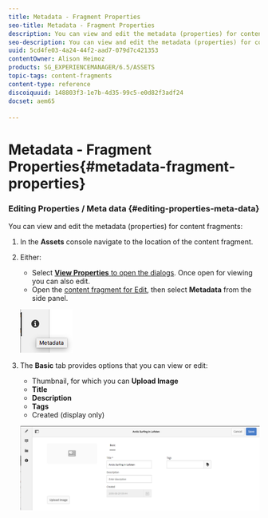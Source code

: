 ```yaml
---
title: Metadata - Fragment Properties
seo-title: Metadata - Fragment Properties
description: You can view and edit the metadata (properties) for content fragments.
seo-description: You can view and edit the metadata (properties) for content fragments.
uuid: 5cd4fe03-4a24-44f2-aad7-079d7c421353
contentOwner: Alison Heimoz
products: SG_EXPERIENCEMANAGER/6.5/ASSETS
topic-tags: content-fragments
content-type: reference
discoiquuid: 148803f3-1e7b-4d35-99c5-e0d82f3adf24
docset: aem65

---
```


# Metadata - Fragment Properties{#metadata-fragment-properties}

### Editing Properties / Meta data {#editing-properties-meta-data}

You can view and edit the metadata (properties) for content fragments:

1. In the **Assets** console navigate to the location of the content fragment.
1. Either:

    * Select [**View Properties** to open the dialogs](../../assets/using/managing-assets-touch-ui.md#editing-properties). Once open for viewing you can also edit.
    * Open the [content fragment for Edit](../../assets/using/content-fragments-managing.md#opening-the-fragment-editor), then select **Metadata** from the side panel.

   ![](assets/cfm-6420-06.png)

1. The **Basic** tab provides options that you can view or edit:

    * Thumbnail, for which you can **Upload Image**
    * **Title**
    * **Description**
    * **Tags**
    * Created (display only)

   ![](assets/cfm-6420-07.png)

